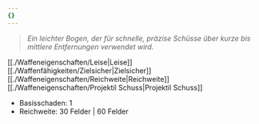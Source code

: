 ```yaml
---
{}
---
```

>*Ein leichter Bogen, der für schnelle, präzise Schüsse über kurze bis mittlere Entfernungen verwendet wird.*  
  
[[./Waffeneigenschaften/Leise|Leise]] [[./Waffenfähigkeiten/Zielsicher|Zielsicher]] [[./Waffeneigenschaften/Reichweite|Reichweite]] [[./Waffeneigenschaften/Projektil Schuss|Projektil Schuss]]  
  
- Basisschaden: 1  
- Reichweite: 30 Felder | 60 Felder